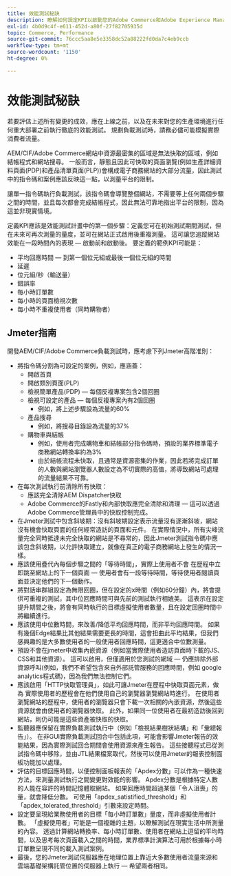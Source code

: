 ```yaml
---
title: 效能測試秘訣
description: 瞭解如何設定KPI以啟動您的Adobe Commerce和Adobe Experience Manager解決方案。
exl-id: 4b0d9c4f-e611-452d-a80f-27f82705935d
topic: Commerce, Performance
source-git-commit: 76ccc5aa8e5e3358dc52a88222fd0da7c4eb9ccb
workflow-type: tm+mt
source-wordcount: '1150'
ht-degree: 0%

---
```


# 效能測試秘訣

若要評估上述所有變更的成效，應在上線之前，以及在未來對您的生產環境進行任何重大部署之前執行徹底的效能測試。 規劃負載測試時，請務必儘可能模擬實際消費者流量。

AEM/CIF/Adobe Commerce網站中資源最密集的區域是無法快取的區域，例如結帳程式和網站搜尋。 一般而言，靜態且因此可快取的頁面瀏覽(例如生產詳細資料頁面(PDP)和產品清單頁面(PLP))會構成電子商務網站的大部分流量，因此測試中的指令碼和案例應該反映這一點，以測量平台的限制。

讓單一指令碼執行負載測試，該指令碼會導覽整個網站，不需要等上任何兩個步驟之間的時間，並且每次都會完成結帳程式，因此無法可靠地指出平台的限制，因為這並非現實情境。

定義KPI應該是效能測試計畫中的第一個步驟：定義您可在初始測試期間測試，但在未來可再次測量的量度，並可在網站正式啟用後重複測量。 這可讓您追蹤網站效能在一段時間內的表現 — 啟動前和啟動後。 要定義的範例KPI可能是：

- 平均回應時間 — 到第一個位元組或最後一個位元組的時間
- 延遲
- 位元組/秒（輸送量）
- 錯誤率
- 每小時訂單數
- 每小時的頁面檢視次數
- 每小時不重複使用者（同時購物者）

## Jmeter指南

開發AEM/CIF/Adobe Commerce負載測試時，應考慮下列Jmeter高階准則：

- 將指令碼分割為可設定的案例，例如，應涵蓋：
   - 開啟首頁
   - 開啟類別頁面(PLP)
   - 檢視簡單產品(PDP) — 每個反複專案包含2個回圈
   - 檢視可設定的產品 — 每個反複專案內有2個回圈
      - 例如，將上述步驟設為流量的60%
   - 產品搜尋
      - 例如，將搜尋目錄設為流量的37%
   - 購物車與結帳
      - 例如，使用者完成購物車和結帳部分指令碼時，預設的業界標準電子商務網站轉換率約為3%
      - 由於結帳流程未快取，且通常是資源密集的作業，因此若將完成訂單的人數與網站瀏覽器人數設定為不切實際的高值，將導致網站可處理的流量結果不可靠。
- 在每次測試執行前清除所有快取：
   - 應該完全清除AEM Dispatcher快取
   - Adobe Commerce的Fastly和內部快取應完全清除和清理 — 這可以透過Adobe Commerce管理員中的快取控制完成。
- 在Jmeter測試中包含斜坡期：沒有斜坡期設定表示流量沒有逐漸斜坡，網站沒有機會快取頁面的任何經常造訪的頁面和元件。 在實際情況中，所有尖峰流量完全同時抵達未完全快取的網站是不尋常的，因此Jmeter測試指令碼中應該包含斜坡期，以允許快取建立，就像在真正的電子商務網站上發生的情況一樣。
- 應該使用疊代內每個步驟之間的「等待時間」，實際上使用者不會
在歷程中立即跳至網站上的下一個頁面 — 使用者會有一段等待時間，等待使用者閱讀頁面並決定他們的下一個動作。
- 將對話串群組設定為無限回圈，但在設定的x時間（例如60分鐘）內，將會提供可重複的測試，其中位回應時間可與先前的測試執行相媲美。 這表示在設定提升期間之後，將會有同時執行的目標虛擬使用者數量，且在設定回圈時間中將繼續進行。
- 應該使用中位數時間，來改善/降低平均回應時間，而非平均回應時間。 如果
有幾個Edge結果比其他結果需要更長的時間，這會扭曲此平均結果，但我們感興趣的是大多數使用者的一般使用者回應時間，這更適合中位數測量。
- 預設不會在jmeter中收集內嵌資源（例如當實際使用者造訪頁面時下載的JS、CSS和其他資源）。 這可以啟用，但僅適用於您測試的網域 — 仍應排除外部資源呼叫(例如，我們不希望包含來自外部託管服務的回應時間，例如 google analytics程式碼)，因為我們無法控制它們。
- 應該啟用「HTTP快取管理員」，如此可讓Jmeter在歷程中快取頁面元素，做為
實際使用者的歷程會在他們使用自己的瀏覽器瀏覽網站時進行。 在使用者瀏覽網站的歷程中，使用者的瀏覽器只會下載一次相關的內嵌資源，然後這些資源就會由使用者的瀏覽器快取。 此外，如果同一位使用者在最初造訪後回到網站，則仍可能是這些資產被快取的快取。
- 監聽器應保留在實際負載測試執行中（例如「檢視結果樹狀結構」和「彙總報告」）。 在非GUI實際負載測試回合中包括此項，可能會影響Jmeter報告的效能結果，因為實際測試回合期間會使用資源來產生報告。 這些接聽程式已從測試指令碼中移除，並由JTL結果檔案取代，然後可以使用Jmeter的報表控制面板功能加以處理。
- 評估的目標回應時間，以便控制面板報表的「Apdex分數」可以作為一種快速方法，來測量測試執行之間變更對效能的影響。 Apdex分數是根據特定人數的人能在容許的時間記憶體取網站。 如果回應時間超過某個「令人沮喪」的量，就會降低分數。 可使用「apdex_satistified_threshold」和「apdex_tolerated_threshold」引數來設定時間。
- 設定要呈現給業務使用者的目標「每小時訂單數」量度，而非虛擬使用者計數。 「虛擬使用者」可能是一個複雜的主題，以瞭解測試在現實生活中所測量的內容。 透過計算網站轉換率、每小時訂單數、使用者在網站上逗留的平均時間，以及思考每次頁面載入之間的時間，業界標準計演算法可用於根據每小時訂單數呈現不同的載入測試案例。
- 最後，您的Jmeter測試伺服器應在地理位置上靠近大多數使用者流量來源和雲端基礎架構託管位置的伺服器上執行 — 希望兩者相同。
